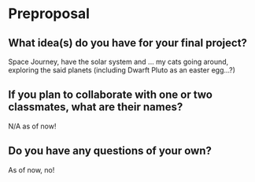 # Preproposal

## What idea(s) do you have for your final project?

Space Journey, have the solar system and ... my cats going around, exploring the said planets (including Dwarft Pluto as an easter egg...?)

## If you plan to collaborate with one or two classmates, what are their names?

N/A as of now!

## Do you have any questions of your own?

As of now, no!
